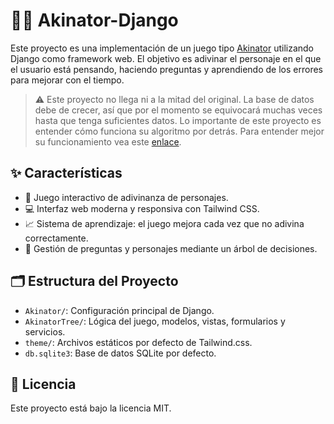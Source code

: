 # 🧙‍♂️ Akinator-Django

Este proyecto es una implementación de un juego tipo [Akinator](https://akinator.com/) utilizando Django como framework web. El objetivo es adivinar el personaje en el que el usuario está pensando, haciendo preguntas y aprendiendo de los errores para mejorar con el tiempo.

> ⚠️ Este proyecto no llega ni a la mitad del original. La base de datos debe de crecer, así que por el momento se equivocará muchas veces hasta que tenga suficientes datos. Lo importante de este proyecto es entender cómo funciona su algoritmo por detrás. Para entender mejor su funcionamiento vea este [enlace](Akinator.md).

## ✨ Características
- 🎲 Juego interactivo de adivinanza de personajes.
- 💻 Interfaz web moderna y responsiva con Tailwind CSS.
- 📈 Sistema de aprendizaje: el juego mejora cada vez que no adivina correctamente.
- 🌳 Gestión de preguntas y personajes mediante un árbol de decisiones.

## 🗂️ Estructura del Proyecto
- `Akinator/`: Configuración principal de Django.
- `AkinatorTree/`: Lógica del juego, modelos, vistas, formularios y servicios.
- `theme/`: Archivos estáticos por defecto de Tailwind.css.
- `db.sqlite3`: Base de datos SQLite por defecto.

## 📝 Licencia
Este proyecto está bajo la licencia MIT.
